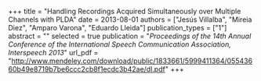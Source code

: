 +++
title = "Handling Recordings Acquired Simultaneously over Multiple Channels with PLDA"
date = 2013-08-01
authors = ["Jesús Villalba", "Mireia Diez", "Amparo Varona", "Eduardo Lleida"]
publication_types = ["1"]
abstract = ""
selected = true
publication = "*Proceedings of the 14th Annual Conference of the International Speech Communication Association, Interspeech 2013*"
url_pdf = "http://www.mendeley.com/download/public/1833661/5999411364/05543660b49e8719b7be6ccc2cb8f1ecdc3b42ae/dl.pdf"
+++

